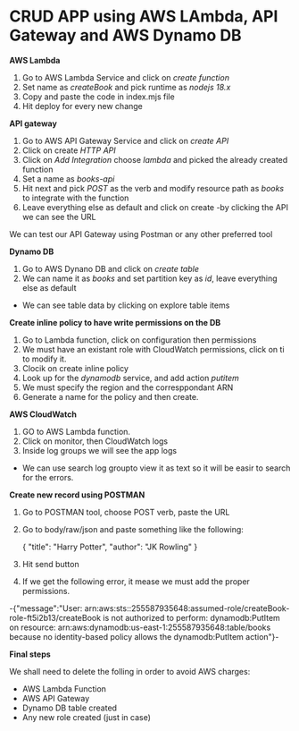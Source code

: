 # CRUD APP using AWS LAmbda, API Gateway and AWS Dynamo DB 

**AWS Lambda**

1. Go to AWS Lambda Service and click on *create function*
2. Set name as *createBook* and pick runtime as *nodejs 18.x*
3. Copy and paste the code in index.mjs file
5. Hit deploy for every new change


**API gateway**


1. Go to AWS API Gateway Service and click on *create API*
2. Click on create *HTTP API*
3. Click on *Add Integration* choose *lambda* and picked the already created function
4. Set a name as *books-api*
5. Hit next and pick *POST* as the verb and modify resource path as *books* to integrate with the function
6. Leave everything else as default and click on create
   -by clicking the API we can see the URL

We can test our API Gateway using Postman or any other preferred tool


**Dynamo DB**


1. Go to AWS Dynano DB and click on *create table*
2. We can name it as *books* and set partition key as *id*, leave everything else as default
- We can see table data by clicking on explore table items


**Create inline policy to have write permissions on the DB**

1. Go to Lambda function, click on configuration then permissions
2. We must have an existant role with CloudWatch permissions, click on ti to modify it.
3. Clocik on create inline policy
4. Look up for the *dynamodb* service, and add action *putitem*
5. We must specify the region and the corresppondant ARN
6. Generate a name for the policy and then create.


**AWS CloudWatch**

1. GO to AWS Lambda function.
2. Click on monitor, then CloudWatch  logs
3. Inside log groups we will see the app logs
- We can use search log groupto view it as text so it will be easir to search for the errors.


**Create new record using POSTMAN**

1. Go to POSTMAN tool, choose POST verb, paste the URL
2. Go to body/raw/json and paste something like the following:

   {
    "title": "Harry Potter",
    "author": "JK Rowling"
   }
3. Hit send button   
4. If we get the following error, it mease we must add the proper permissions.

-{"message":"User: arn:aws:sts::255587935648:assumed-role/createBook-role-ft5i2b13/createBook is not authorized to perform: dynamodb:PutItem on resource: arn:aws:dynamodb:us-east-1:255587935648:table/books because no identity-based policy allows the dynamodb:PutItem action"}-



**Final steps**

We shall need to delete the folling in order to avoid AWS charges:

- AWS Lambda Function
- AWS API Gateway
- Dynamo DB table created
- Any new role created (just in case)

